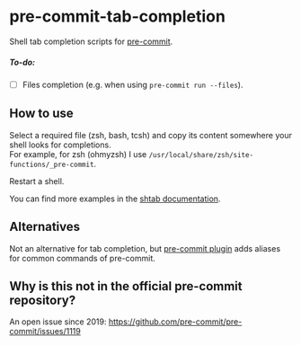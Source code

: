 # pre-commit-tab-completion

Shell tab completion scripts for [pre-commit](https://github.com/pre-commit/pre-commit).

##### To-do:
- [ ] Files completion (e.g. when using `pre-commit run --files`).

## How to use

Select a required file (zsh, bash, tcsh) and copy its content somewhere your shell looks for completions.  
For example, for zsh (ohmyzsh) I use `/usr/local/share/zsh/site-functions/_pre-commit`.

Restart a shell.

You can find more examples in the [shtab documentation](https://docs.iterative.ai/shtab/use/#cli-usage).

## Alternatives

Not an alternative for tab completion, but [pre-commit plugin](https://github.com/ohmyzsh/ohmyzsh/tree/master/plugins/pre-commit) adds aliases for common commands of pre-commit.

## Why is this not in the official pre-commit repository?

An open issue since 2019: https://github.com/pre-commit/pre-commit/issues/1119
